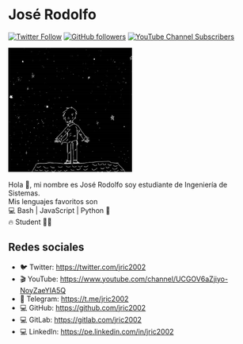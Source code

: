 # José Rodolfo
[![Twitter Follow](https://img.shields.io/twitter/follow/jric2002?style=social)](https://twitter.com/jric2002)
[![GitHub followers](https://img.shields.io/github/followers/jric2002?label=Jos%C3%A9%20Rodolfo&style=social)](https://github.com/jric2002)
[![YouTube Channel Subscribers](https://img.shields.io/youtube/channel/subscribers/UCGOV6aZjiyo-NoyZaeYIA5Q?style=social)](https://www.youtube.com/channel/UCGOV6aZjiyo-NoyZaeYIA5Q)
<!-- ![Avatar](https://raw.githubusercontent.com/jric2002/jric2002/master/Avatars/Space.jpg) -->
<img src="https://raw.githubusercontent.com/jric2002/jric2002/master/Avatars/Space.jpg" width="250px" alt="Avatar"/>

Hola 👋, mi nombre es José Rodolfo soy estudiante de Ingeniería de Sistemas.  
Mis lenguajes favoritos son  
💻 Bash | JavaScript | Python 📡  
🔥 Student 💚🚀

## Redes sociales
* 🐦 Twitter: https://twitter.com/jric2002
* 🎬 YouTube: https://www.youtube.com/channel/UCGOV6aZjiyo-NoyZaeYIA5Q
* 🚀 Telegram: https://t.me/jric2002
* 💻 GitHub: https://github.com/jric2002
* 💻 GitLab: https://gitlab.com/jric2002
* 💻 LinkedIn: https://pe.linkedin.com/in/jric2002

<!--
**jric2002/jric2002** is a ✨ _special_ ✨ repository because its `README.md` (this file) appears on your GitHub profile.

Here are some ideas to get you started:

- 🔭 I’m currently working on ...
- 🌱 I’m currently learning ...
- 👯 I’m looking to collaborate on ...
- 🤔 I’m looking for help with ...
- 💬 Ask me about ...
- 📫 How to reach me: ...
- 😄 Pronouns: ...
- ⚡ Fun fact: ...
-->
